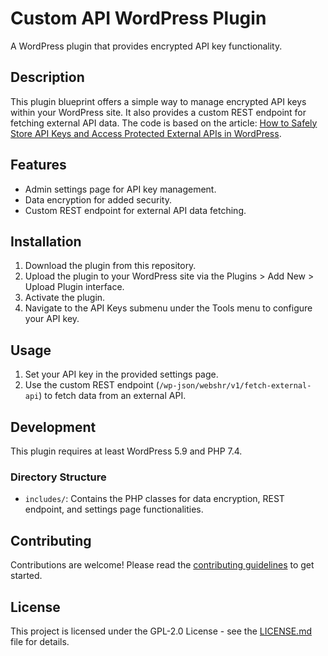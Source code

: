 # Custom API WordPress Plugin

A WordPress plugin that provides encrypted API key functionality.

## Description

This plugin blueprint offers a simple way to manage encrypted API keys within your WordPress site. It also provides a custom REST endpoint for fetching external API data. The code is based on the article: [How to Safely Store API Keys and Access Protected External APIs in WordPress](https://fullstackdigital.io/blog/how-to-safely-store-api-keys-and-access-protected-external-apis-in-wordpress/).

## Features

- Admin settings page for API key management.
- Data encryption for added security.
- Custom REST endpoint for external API data fetching.

## Installation

1. Download the plugin from this repository.
2. Upload the plugin to your WordPress site via the Plugins > Add New > Upload Plugin interface.
3. Activate the plugin.
4. Navigate to the API Keys submenu under the Tools menu to configure your API key.

## Usage

1. Set your API key in the provided settings page.
2. Use the custom REST endpoint (`/wp-json/webshr/v1/fetch-external-api`) to fetch data from an external API.

## Development

This plugin requires at least WordPress 5.9 and PHP 7.4.

### Directory Structure

- `includes/`: Contains the PHP classes for data encryption, REST endpoint, and settings page functionalities.

## Contributing

Contributions are welcome! Please read the [contributing guidelines](https://chat.openai.com/c/CONTRIBUTING.md) to get started.

## License

This project is licensed under the GPL-2.0 License - see the [LICENSE.md](https://chat.openai.com/c/LICENSE.md) file for details.